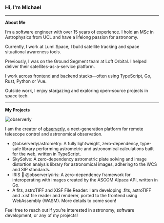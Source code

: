 ### Hi, I'm Michael

---

<!--
**michealroberts/michealroberts** is a ✨ _special_ ✨ repository because its `README.md` (this file) appears on your GitHub profile.

Here are some ideas to get you started:

- 🔭 I’m currently working on ...
- 🌱 I’m currently learning ...
- 👯 I’m looking to collaborate on ...
- 🤔 I’m looking for help with ...
- 💬 Ask me about ...
- 📫 How to reach me: ...
- 😄 Pronouns: ...
- ⚡ Fun fact: ...
-->

**About Me**

I’m a software engineer with over 15 years of experience. I hold an MSc in Astrophysics from UCL and have a lifelong passion for astronomy. 

Currently, I work at Lumi.Space, I build satellite tracking and space situational awareness tools.

Previously, I was on the Ground Segment team at Loft Orbital. I helped deliver their satellites-as-a-service platform. 

I work across frontend and backend stacks—often using TypeScript, Go, Rust, Python or Vue. 

Outside work, I enjoy stargazing and exploring open-source projects in space tech.

---

**My Projects**

![observerly](https://github.com/michealroberts/michealroberts/blob/main/profile/github-readme-banner.png?raw=true)

I am the creator of [observerly](https://observerly.com), a next-generation platform for remote telescope control and astronomical observation.

- @observerly/astrometry: A fully lightweight, zero-dependency, type-safe library performing astrometric and astronomical calculations built for the web, written in TypeScript.
- SkySolve: A zero-dependency astrometric plate solving and image distortion analysis library for astronomical images, adhering to the WCS and SIP standards.
- IRIS 👀 @observerly/iris: A zero-dependency framework for interoperating with images created by the ASCOM Alpaca API, written in Go.
- A fits, astroTIFF and XISF File Reader: I am developing .fits, astroTIFF and .xisf file reader and renderer, ported to the frontend using WebAssembly (WASM). More details to come soon!

Feel free to reach out if you’re interested in astronomy, software development, or any of my projects!
